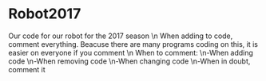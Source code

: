# Robot2017
Our code for our robot for the 2017 season
\n
When adding to code, comment everything. Beacuse there are many programs coding on this, it is easier on everyone if you comment
\n
When to comment:
  \n-When adding code
  \n-When removing code
  \n-When changing code
  \n-When in doubt, comment it
